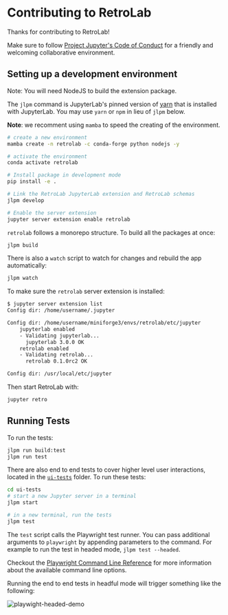 # Contributing to RetroLab

Thanks for contributing to RetroLab!

Make sure to follow [Project Jupyter's Code of Conduct](https://github.com/jupyter/governance/blob/master/conduct/code_of_conduct.md)
for a friendly and welcoming collaborative environment.

## Setting up a development environment

Note: You will need NodeJS to build the extension package.

The `jlpm` command is JupyterLab's pinned version of [yarn](https://yarnpkg.com/) that is installed with JupyterLab. You may use
`yarn` or `npm` in lieu of `jlpm` below.

**Note**: we recomment using `mamba` to speed the creating of the environment.

```bash
# create a new environment
mamba create -n retrolab -c conda-forge python nodejs -y

# activate the environment
conda activate retrolab

# Install package in development mode
pip install -e .

# Link the RetroLab JupyterLab extension and RetroLab schemas
jlpm develop

# Enable the server extension
jupyter server extension enable retrolab
```

`retrolab` follows a monorepo structure. To build all the packages at once:

```bash
jlpm build
```

There is also a `watch` script to watch for changes and rebuild the app automatically:

```bash
jlpm watch
```

To make sure the `retrolab` server extension is installed:

```bash
$ jupyter server extension list
Config dir: /home/username/.jupyter

Config dir: /home/username/miniforge3/envs/retrolab/etc/jupyter
    jupyterlab enabled
    - Validating jupyterlab...
      jupyterlab 3.0.0 OK
    retrolab enabled
    - Validating retrolab...
      retrolab 0.1.0rc2 OK

Config dir: /usr/local/etc/jupyter
```

Then start RetroLab with:

```bash
jupyter retro
```

## Running Tests

To run the tests:

```bash
jlpm run build:test
jlpm run test
```

There are also end to end tests to cover higher level user interactions, located in the [`ui-tests`](./ui-tests) folder. To run these tests:

```bash
cd ui-tests
# start a new Jupyter server in a terminal
jlpm start

# in a new terminal, run the tests
jlpm test
```

The `test` script calls the Playwright test runner. You can pass additional arguments to `playwright` by appending parameters to the command. For example to run the test in headed mode, `jlpm test --headed`.

Checkout the [Playwright Command Line Reference](https://playwright.dev/docs/test-cli/) for more information about the available command line options.

Running the end to end tests in headful mode will trigger something like the following:

![playwight-headed-demo](https://user-images.githubusercontent.com/591645/141274633-ca9f9c2f-eef6-430e-9228-a35827f8133d.gif)
